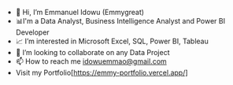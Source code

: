 - 👋 Hi, I’m Emmanuel Idowu (Emmygreat)
- 📊I'm a Data Analyst, Business Intelligence Analyst and Power BI Developer
- 📈 I’m interested in Microsoft Excel, SQL, Power BI, Tableau
- 💞️ I’m looking to collaborate on any Data Project
- 📫 How to reach me idowuemmao@gmail.com
- Visit my Portfolio[https://emmy-portfolio.vercel.app/]

<!---
idowuemmao/idowuemmao is a ✨ special ✨ repository because its `README.md` (this file) appears on your GitHub profile.
You can click the Preview link to take a look at your changes.
--->
